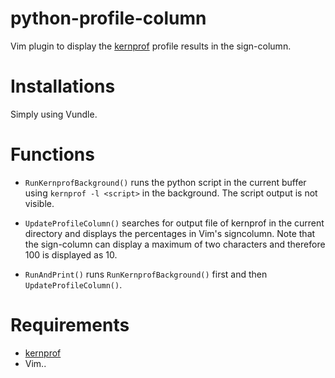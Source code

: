 # python-profile-column

Vim plugin to display the [kernprof](https://github.com/rkern/line_profiler)
profile results in the sign-column.

# Installations

Simply using Vundle.

# Functions

* `RunKernprofBackground()` runs the python script in the current buffer using
  `kernprof -l <script>` in the background. The script output is not visible.

* `UpdateProfileColumn()` searches for output file of kernprof in the current
  directory and displays the percentages in Vim's signcolumn. Note that the
  sign-column can display a maximum of two characters and therefore 100 is
  displayed as 10. 

* `RunAndPrint()` runs `RunKernprofBackground()` first and then `UpdateProfileColumn()`.

# Requirements

* [kernprof](https://github.com/rkern/line_profiler)
* Vim..
